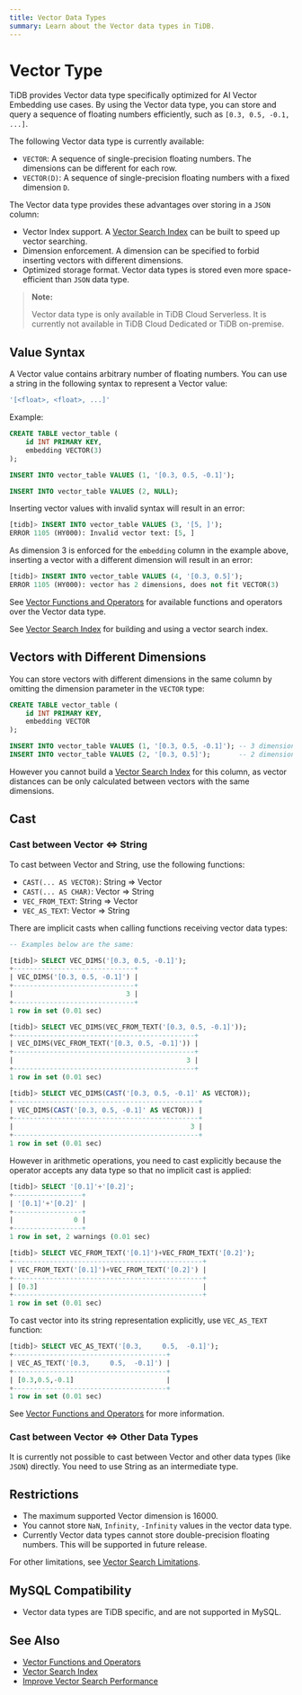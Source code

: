```yaml
---
title: Vector Data Types
summary: Learn about the Vector data types in TiDB.
---
```


# Vector Type

TiDB provides Vector data type specifically optimized for AI Vector Embedding use cases. By using the Vector data type, you can store and query a sequence of floating numbers efficiently, such as `[0.3, 0.5, -0.1, ...]`.

The following Vector data type is currently available:

- `VECTOR`: A sequence of single-precision floating numbers. The dimensions can be different for each row.
- `VECTOR(D)`: A sequence of single-precision floating numbers with a fixed dimension `D`.

The Vector data type provides these advantages over storing in a `JSON` column:

- Vector Index support. A [Vector Search Index] can be built to speed up vector searching.
- Dimension enforcement. A dimension can be specified to forbid inserting vectors with different dimensions.
- Optimized storage format. Vector data types is stored even more space-efficient than `JSON` data type.

> **Note:**
>
> Vector data type is only available in TiDB Cloud Serverless. It is currently not available in TiDB Cloud Dedicated or TiDB on-premise.

## Value Syntax

A Vector value contains arbitrary number of floating numbers. You can use a string in the following syntax to represent a Vector value:

```sql
'[<float>, <float>, ...]'
```

Example:

```sql
CREATE TABLE vector_table (
    id INT PRIMARY KEY,
    embedding VECTOR(3)
);

INSERT INTO vector_table VALUES (1, '[0.3, 0.5, -0.1]');

INSERT INTO vector_table VALUES (2, NULL);
```

Inserting vector values with invalid syntax will result in an error:

```sql
[tidb]> INSERT INTO vector_table VALUES (3, '[5, ]');
ERROR 1105 (HY000): Invalid vector text: [5, ]
```

As dimension 3 is enforced for the `embedding` column in the example above, inserting a vector with a different dimension will result in an error:

```sql
[tidb]> INSERT INTO vector_table VALUES (4, '[0.3, 0.5]');
ERROR 1105 (HY000): vector has 2 dimensions, does not fit VECTOR(3)
```

See [Vector Functions and Operators] for available functions and operators over the Vector data type.

See [Vector Search Index] for building and using a vector search index.

## Vectors with Different Dimensions

You can store vectors with different dimensions in the same column by omitting the dimension parameter in the `VECTOR` type:

```sql
CREATE TABLE vector_table (
    id INT PRIMARY KEY,
    embedding VECTOR
);

INSERT INTO vector_table VALUES (1, '[0.3, 0.5, -0.1]'); -- 3 dimensions vector, OK
INSERT INTO vector_table VALUES (2, '[0.3, 0.5]');       -- 2 dimensions vector, OK
```

However you cannot build a [Vector Search Index] for this column, as vector distances can be only calculated between vectors with the same dimensions.

## Cast

### Cast between Vector ⇔ String

To cast between Vector and String, use the following functions:

- `CAST(... AS VECTOR)`: String ⇒ Vector
- `CAST(... AS CHAR)`: Vector ⇒ String
- `VEC_FROM_TEXT`: String ⇒ Vector
- `VEC_AS_TEXT`: Vector ⇒ String

There are implicit casts when calling functions receiving vector data types:

```sql
-- Examples below are the same:

[tidb]> SELECT VEC_DIMS('[0.3, 0.5, -0.1]');
+------------------------------+
| VEC_DIMS('[0.3, 0.5, -0.1]') |
+------------------------------+
|                            3 |
+------------------------------+
1 row in set (0.01 sec)

[tidb]> SELECT VEC_DIMS(VEC_FROM_TEXT('[0.3, 0.5, -0.1]'));
+---------------------------------------------+
| VEC_DIMS(VEC_FROM_TEXT('[0.3, 0.5, -0.1]')) |
+---------------------------------------------+
|                                           3 |
+---------------------------------------------+
1 row in set (0.01 sec)

[tidb]> SELECT VEC_DIMS(CAST('[0.3, 0.5, -0.1]' AS VECTOR));
+----------------------------------------------+
| VEC_DIMS(CAST('[0.3, 0.5, -0.1]' AS VECTOR)) |
+----------------------------------------------+
|                                            3 |
+----------------------------------------------+
1 row in set (0.01 sec)
```

However in arithmetic operations, you need to cast explicitly because the operator accepts any data type so that no implicit cast is applied:

```sql
[tidb]> SELECT '[0.1]'+'[0.2]';
+-----------------+
| '[0.1]'+'[0.2]' |
+-----------------+
|               0 |
+-----------------+
1 row in set, 2 warnings (0.01 sec)

[tidb]> SELECT VEC_FROM_TEXT('[0.1]')+VEC_FROM_TEXT('[0.2]');
+-----------------------------------------------+
| VEC_FROM_TEXT('[0.1]')+VEC_FROM_TEXT('[0.2]') |
+-----------------------------------------------+
| [0.3]                                         |
+-----------------------------------------------+
1 row in set (0.01 sec)

```

To cast vector into its string representation explicitly, use `VEC_AS_TEXT` function:

```sql
[tidb]> SELECT VEC_AS_TEXT('[0.3,     0.5,  -0.1]');
+--------------------------------------+
| VEC_AS_TEXT('[0.3,     0.5,  -0.1]') |
+--------------------------------------+
| [0.3,0.5,-0.1]                       |
+--------------------------------------+
1 row in set (0.01 sec)
```

See [Vector Functions and Operators] for more information.

### Cast between Vector ⇔ Other Data Types

It is currently not possible to cast between Vector and other data types (like `JSON`) directly. You need to use String as an intermediate type.

## Restrictions

- The maximum supported Vector dimension is 16000.
- You cannot store `NaN`, `Infinity`, `-Infinity` values in the vector data type.
- Currently Vector data types cannot store double-precision floating numbers. This will be supported in future release.

For other limitations, see [Vector Search Limitations].

## MySQL Compatibility

- Vector data types are TiDB specific, and are not supported in MySQL.

## See Also

- [Vector Functions and Operators]
- [Vector Search Index]
- [Improve Vector Search Performance]

[Vector Functions and Operators]: /tidb-cloud/vector-search-functions-and-operators.md
[Vector Search Index]: /tidb-cloud/vector-search-index.md
[Improve Vector Search Performance]: /tidb-cloud/vector-search-improve-performance.md
[Vector Search Limitations]: /tidb-cloud/vector-search-limitations.md
